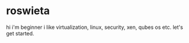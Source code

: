 # roswieta



hi  i'm beginner
i like virtualization, linux, security, xen, qubes os etc.
let's get started.
